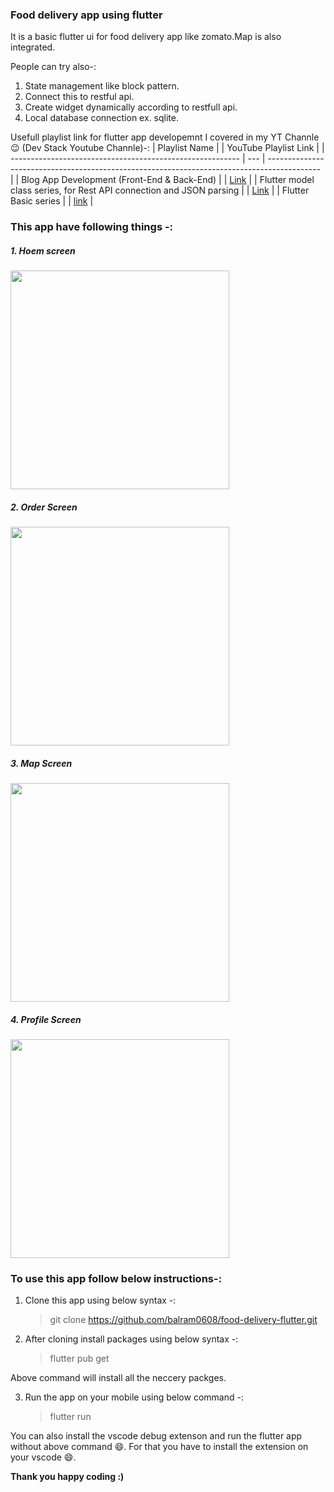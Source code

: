 ### Food delivery app using flutter

It is a basic flutter ui for food delivery app like zomato.Map is also integrated.

People can try also-:

1. State management like block pattern.
2. Connect this to restful api.
3. Create widget dynamically according to restfull api.
4. Local database connection ex. sqlite.

Usefull playlist link for flutter app developemnt I covered in my YT Channle :wink: (Dev Stack Youtube Channle)-:
| Playlist Name                                             |     | YouTube Playlist Link                                                                       |
| --------------------------------------------------------- | --- | ------------------------------------------------------------------------------------------- |
| Blog App Development (Front-End & Back-End)                      |     | [Link](https://youtube.com/playlist?list=PLtIU0BH0pkKoE2PBvgbHEBPAP-sd670VI)                |
| Flutter model class series, for Rest API connection and JSON parsing |     | [Link](https://www.youtube.com/playlist?list=PLtIU0BH0pkKpXE-1vC7NswofFPby1OYh-) |
| Flutter Basic series                                                 |     | [link](https://www.youtube.com/playlist?list=PLtIU0BH0pkKrk8C7KToFeRSVTi2CLpFTG) |


### This app have following things -:

<h5>1. Hoem screen</h5>
<img src="https://github.com/balram0608/images/blob/master/1.png" width="350"></img>
<br>
<h5>2. Order Screen </h5>
<img src="https://github.com/balram0608/images/blob/master/2.png" width="350"></img>
<br>
<h5>3. Map Screen </h5>
<img src="https://github.com/balram0608/images/blob/master/3.png" width="350"></img>
<br>
<h5>4. Profile Screen</h5>
<img src="https://github.com/balram0608/images/blob/master/4.png" width="350"></img>

### To use this app follow below instructions-:

1. Clone this app using below syntax -:

   > git clone https://github.com/balram0608/food-delivery-flutter.git

2. After cloning install packages using below syntax -:
   > flutter pub get

Above command will install all the neccery packges.

3. Run the app on your mobile using below command -:
   > flutter run

You can also install the vscode debug extenson and run the flutter app without above command :smile:. For that you have to install the extension on your vscode :smile:.

**Thank you happy coding :)**
